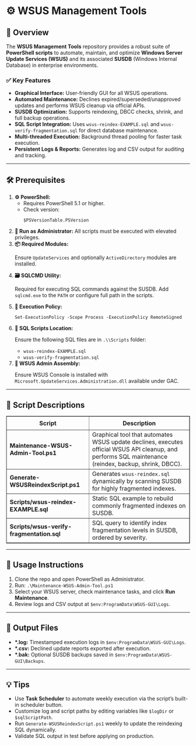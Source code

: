 <div>
  <h1>⚙️ WSUS Management Tools</h1>

  <h2>📝 Overview</h2>
  <p>
    The <strong>WSUS Management Tools</strong> repository provides a robust suite of 
    <strong>PowerShell scripts</strong> to automate, maintain, and optimize 
    <strong>Windows Server Update Services (WSUS)</strong> and its associated 
    <strong>SUSDB</strong> (Windows Internal Database) in enterprise environments.
  </p>

  <h3>✅ Key Features</h3>
  <ul>
    <li><strong>Graphical Interface:</strong> User-friendly GUI for all WSUS operations.</li>
    <li><strong>Automated Maintenance:</strong> Declines expired/superseded/unapproved updates and performs WSUS cleanup via official APIs.</li>
    <li><strong>SUSDB Optimization:</strong> Supports reindexing, DBCC checks, shrink, and full backup operations.</li>
    <li><strong>SQL Script Integration:</strong> Uses <code>wsus-reindex-EXAMPLE.sql</code> and <code>wsus-verify-fragmentation.sql</code> for direct database maintenance.</li>
    <li><strong>Multi-threaded Execution:</strong> Background thread pooling for faster task execution.</li>
    <li><strong>Persistent Logs & Reports:</strong> Generates log and CSV output for auditing and tracking.</li>
  </ul>

  <hr />

  <h2>🛠️ Prerequisites</h2>
  <ol>
    <li>
      <strong>⚙️ PowerShell:</strong>
      <ul>
        <li>Requires PowerShell 5.1 or higher.</li>
        <li>Check version:
          <pre><code>$PSVersionTable.PSVersion</code></pre>
        </li>
      </ul>
    </li>
    <li><strong>🔑 Run as Administrator:</strong> All scripts must be executed with elevated privileges.</li>
    <li><strong>📦 Required Modules:</strong> 
      <p>Ensure <code>UpdateServices</code> and optionally <code>ActiveDirectory</code> modules are installed.</p>
    </li>
    <li><strong>🗃 SQLCMD Utility:</strong>
      <p>Required for executing SQL commands against the SUSDB. Add <code>sqlcmd.exe</code> to the <code>PATH</code> or configure full path in the scripts.</p>
    </li>
    <li><strong>🔧 Execution Policy:</strong>
      <pre><code>Set-ExecutionPolicy -Scope Process -ExecutionPolicy RemoteSigned</code></pre>
    </li>
    <li><strong>📂 SQL Scripts Location:</strong>
      <p>Ensure the following SQL files are in <code>.\\Scripts</code> folder:</p>
      <ul>
        <li><code>wsus-reindex-EXAMPLE.sql</code></li>
        <li><code>wsus-verify-fragmentation.sql</code></li>
      </ul>
    </li>
    <li><strong>🧩 WSUS Admin Assembly:</strong>
      <p>Ensure WSUS Console is installed with <code>Microsoft.UpdateServices.Administration.dll</code> available under GAC.</p>
    </li>
  </ol>

  <hr />

  <h2>📜 Script Descriptions</h2>
  <table border="1" style="border-collapse: collapse; width: 100%;">
    <thead>
      <tr>
        <th style="padding: 8px;">Script</th>
        <th style="padding: 8px;">Description</th>
      </tr>
    </thead>
    <tbody>
      <tr>
        <td><strong>Maintenance-WSUS-Admin-Tool.ps1</strong></td>
        <td>Graphical tool that automates WSUS update declines, executes official WSUS API cleanup, and performs SQL maintenance (reindex, backup, shrink, DBCC).</td>
      </tr>
      <tr>
        <td><strong>Generate-WSUSReindexScript.ps1</strong></td>
        <td>Generates <code>wsus-reindex.sql</code> dynamically by scanning SUSDB for highly fragmented indexes.</td>
      </tr>
      <tr>
        <td><strong>Scripts/wsus-reindex-EXAMPLE.sql</strong></td>
        <td>Static SQL example to rebuild commonly fragmented indexes on SUSDB.</td>
      </tr>
      <tr>
        <td><strong>Scripts/wsus-verify-fragmentation.sql</strong></td>
        <td>SQL query to identify index fragmentation levels in SUSDB, ordered by severity.</td>
      </tr>
    </tbody>
  </table>

  <hr />

  <h2>🚀 Usage Instructions</h2>
  <ol>
    <li>Clone the repo and open PowerShell as Administrator.</li>
    <li>Run: <code>.\Maintenance-WSUS-Admin-Tool.ps1</code></li>
    <li>Select your WSUS server, check maintenance tasks, and click <strong>Run Maintenance</strong>.</li>
    <li>Review logs and CSV output at <code>$env:ProgramData\WSUS-GUI\Logs</code>.</li>
  </ol>

  <hr />

  <h2>📁 Output Files</h2>
  <ul>
    <li><strong>*.log:</strong> Timestamped execution logs in <code>$env:ProgramData\WSUS-GUI\Logs</code>.</li>
    <li><strong>*.csv:</strong> Declined update reports exported after execution.</li>
    <li><strong>*.bak:</strong> Optional SUSDB backups saved in <code>$env:ProgramData\WSUS-GUI\Backups</code>.</li>
  </ul>

  <hr />

  <h2>💡 Tips</h2>
  <ul>
    <li>Use <strong>Task Scheduler</strong> to automate weekly execution via the script’s built-in scheduler button.</li>
    <li>Customize log and script paths by editing variables like <code>$logDir</code> or <code>$sqlScriptPath</code>.</li>
    <li>Run <code>Generate-WSUSReindexScript.ps1</code> weekly to update the reindexing SQL dynamically.</li>
    <li>Validate SQL output in test before applying on production.</li>
  </ul>
</div>
